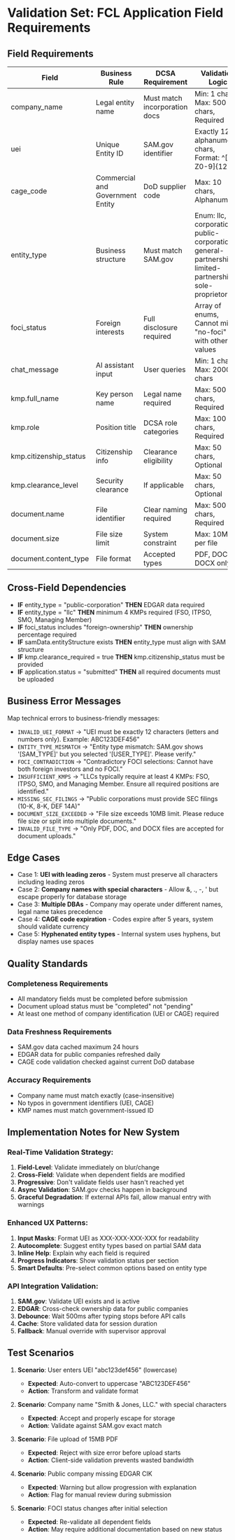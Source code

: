 # Validation Set: FCL Application Field Requirements

## Field Requirements

| Field | Business Rule | DCSA Requirement | Validation Logic |
|-------|---------------|------------------|------------------|
| company_name | Legal entity name | Must match incorporation docs | Min: 1 char, Max: 500 chars, Required |
| uei | Unique Entity ID | SAM.gov identifier | Exactly 12 alphanumeric chars, Format: ^[A-Z0-9]{12}$ |
| cage_code | Commercial and Government Entity | DoD supplier code | Max: 10 chars, Alphanumeric |
| entity_type | Business structure | Must match SAM.gov | Enum: llc, corporation, public-corporation, general-partnership, limited-partnership, sole-proprietorship |
| foci_status | Foreign interests | Full disclosure required | Array of enums, Cannot mix "no-foci" with other values |
| chat_message | AI assistant input | User queries | Min: 1 char, Max: 2000 chars |
| kmp.full_name | Key person name | Legal name required | Max: 500 chars, Required |
| kmp.role | Position title | DCSA role categories | Max: 100 chars, Required |
| kmp.citizenship_status | Citizenship info | Clearance eligibility | Max: 50 chars, Optional |
| kmp.clearance_level | Security clearance | If applicable | Max: 50 chars, Optional |
| document.name | File identifier | Clear naming required | Max: 500 chars, Required |
| document.size | File size limit | System constraint | Max: 10MB per file |
| document.content_type | File format | Accepted types | PDF, DOC, DOCX only |

## Cross-Field Dependencies

- **IF** entity_type = "public-corporation" **THEN** EDGAR data required
- **IF** entity_type = "llc" **THEN** minimum 4 KMPs required (FSO, ITPSO, SMO, Managing Member)
- **IF** foci_status includes "foreign-ownership" **THEN** ownership percentage required
- **IF** samData.entityStructure exists **THEN** entity_type must align with SAM structure
- **IF** kmp.clearance_required = true **THEN** kmp.citizenship_status must be provided
- **IF** application.status = "submitted" **THEN** all required documents must be uploaded

## Business Error Messages

Map technical errors to business-friendly messages:
- `INVALID_UEI_FORMAT` → "UEI must be exactly 12 characters (letters and numbers only). Example: ABC123DEF456"
- `ENTITY_TYPE_MISMATCH` → "Entity type mismatch: SAM.gov shows '[SAM_TYPE]' but you selected '[USER_TYPE]'. Please verify."
- `FOCI_CONTRADICTION` → "Contradictory FOCI selections: Cannot have both foreign investors and no FOCI."
- `INSUFFICIENT_KMPS` → "LLCs typically require at least 4 KMPs: FSO, ITPSO, SMO, and Managing Member. Ensure all required positions are identified."
- `MISSING_SEC_FILINGS` → "Public corporations must provide SEC filings (10-K, 8-K, DEF 14A)"
- `DOCUMENT_SIZE_EXCEEDED` → "File size exceeds 10MB limit. Please reduce file size or split into multiple documents."
- `INVALID_FILE_TYPE` → "Only PDF, DOC, and DOCX files are accepted for document uploads."

## Edge Cases

- Case 1: **UEI with leading zeros** - System must preserve all characters including leading zeros
- Case 2: **Company names with special characters** - Allow &, ., -, ' but escape properly for database storage
- Case 3: **Multiple DBAs** - Company may operate under different names, legal name takes precedence
- Case 4: **CAGE code expiration** - Codes expire after 5 years, system should validate currency
- Case 5: **Hyphenated entity types** - Internal system uses hyphens, but display names use spaces

## Quality Standards

### Completeness Requirements
- All mandatory fields must be completed before submission
- Document upload status must be "completed" not "pending"
- At least one method of company identification (UEI or CAGE) required

### Data Freshness Requirements
- SAM.gov data cached maximum 24 hours
- EDGAR data for public companies refreshed daily
- CAGE code validation checked against current DoD database

### Accuracy Requirements
- Company name must match exactly (case-insensitive)
- No typos in government identifiers (UEI, CAGE)
- KMP names must match government-issued ID

## Implementation Notes for New System

### Real-Time Validation Strategy:
1. **Field-Level**: Validate immediately on blur/change
2. **Cross-Field**: Validate when dependent fields are modified
3. **Progressive**: Don't validate fields user hasn't reached yet
4. **Async Validation**: SAM.gov checks happen in background
5. **Graceful Degradation**: If external APIs fail, allow manual entry with warnings

### Enhanced UX Patterns:
1. **Input Masks**: Format UEI as XXX-XXX-XXX-XXX for readability
2. **Autocomplete**: Suggest entity types based on partial SAM data
3. **Inline Help**: Explain why each field is required
4. **Progress Indicators**: Show validation status per section
5. **Smart Defaults**: Pre-select common options based on entity type

### API Integration Validation:
1. **SAM.gov**: Validate UEI exists and is active
2. **EDGAR**: Cross-check ownership data for public companies
3. **Debounce**: Wait 500ms after typing stops before API calls
4. **Cache**: Store validated data for session duration
5. **Fallback**: Manual override with supervisor approval

## Test Scenarios

1. **Scenario**: User enters UEI "abc123def456" (lowercase)
   - **Expected**: Auto-convert to uppercase "ABC123DEF456"
   - **Action**: Transform and validate format

2. **Scenario**: Company name "Smith & Jones, LLC." with special characters
   - **Expected**: Accept and properly escape for storage
   - **Action**: Validate against SAM.gov exact match

3. **Scenario**: File upload of 15MB PDF
   - **Expected**: Reject with size error before upload starts
   - **Action**: Client-side validation prevents wasted bandwidth

4. **Scenario**: Public company missing EDGAR CIK
   - **Expected**: Warning but allow progression with explanation
   - **Action**: Flag for manual review during submission

5. **Scenario**: FOCI status changes after initial selection
   - **Expected**: Re-validate all dependent fields
   - **Action**: May require additional documentation based on new status 